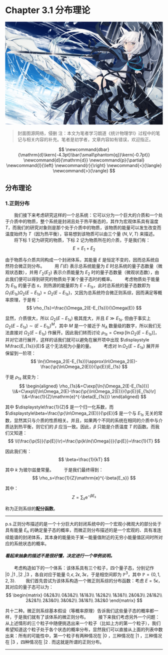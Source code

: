 # Chapter 3.1 分布理论

![节点](./Images/4.png)
>封面图源网络，侵删
>注：本文为笔者学习朗道《统计物理学I》过程中的笔记与相关内容的补充。笔者是初学者，文章内容如有错误，欢迎指正。

$$
    \newcommand{dbar}{\mathrm{d}\kern{-4.3pt}\bar{\small\phantom{q}}\kern{-0.7pt}}
    \newcommand{d}{\mathrm{d}}
    \newcommand{p}{\partial}
    \newcommand{l}{\left}
    \newcommand{r}{\right}
    \newcommand{<}{\langle}
    \newcommand{>}{\rangle}
$$

## 分布理论

### 1.正则分布

&emsp;&emsp;我们接下来考虑研究这样的一个总系统：它可以分为一个巨大的介质和一个处于介质中的物质，整个系统是封闭且处于热平衡态的，其作为宏观体系具有温度 $T$，而我们的研究对象则是那个处于介质中的物质，该物质的能量可以发生改变而温度始终为 $T$（因为热平衡），容易想到该物质可以由三个量 $(N,V,T)$ 来描述。
&emsp;&emsp;将下标 $1$ 记为研究的物质，下标 $2$ 记为物质所在的介质，于是我们有：
    $$
        E=E_1+E_2
    $$

由于物质与介质共同构成一个封闭体系，其能量 $E$ 是恒定不变的，因而总系统自然符合微正则分布。
&emsp;&emsp;用 $\Gamma(E)$ 表示总系统能量为 $E$ 时总系统的量子态数量（微观状态数），并用 $\Gamma_2(E_2)$ 表示介质能量为 $E_2$ 时的量子态数量（微观状态数），由此我们便可以得到研究的物质处于某个量子态时的概率。
&emsp;&emsp;考虑物质处于能量为 $E_{1s}$ 的量子态 $s$，则热源的能量即为 $E-E_{1s}$，此时总系统的量子态数即为 $\Omega_1(E_{1s})\Omega_2(E-E_{1s})=\Omega_2(E-E_{1s})$，又因为总系统符合微正则系综，因而满足等概率原理，于是有：
    $$
        \rho_{1s}=\frac{\Omega_2(E-E_{1s})}{\Omega(E)}
    $$

显然，介质很大，所以 $\Omega_2(E-E_{1s})$ 极其庞大，并且 $E\gg{E_{1s}}$. 但由于事实上 $\Omega_2(E-E_{1s})\sim(E-E_{1s})^M$，其中 $M$ 是一个接近于 $N_A$ 数量级的数字，所以我们无法直接对 $\Omega_2(E-E_{1s})$ 作展开。因此我们转而讨论 $\rho_{1s}=C\exp[\ln{\Omega_2(E-E_{1s})}]$，并对它进行展开，这样的话我们就可以避免在展开项中出现 $\displaystyle M\frac{E_{1s}}{E}$ 这个无法视为小量的量。
&emsp;&emsp;考虑对 $\ln\Omega_2(E-E_{1s})$ 展开并保留到一阶项：
    $$
        \ln{\Omega_2(E-E_{1s})}\approx\ln\Omega_2(E)-\frac{\p{\ln\Omega_2(E)}}{\p{E}}E_{1s}
    $$

于是 $\rho_{1s}$ 就变为：
    $$
    \begin{aligned}
        \rho_{1s}&=C\exp[\ln{\Omega_2(E-E_{1s})}]
        \\&=C\exp\l[\ln\Omega_2(E)-\frac{\p{\ln\Omega_2(E)}}{\p{E}}E_{1s}\r]
        \\&=\frac{1}{Z}\mathrm{e}^{-\beta{E_{1s}}}
    \end{aligned}
    $$

其中 $\displaystyle\frac{1}{Z}$ 是一个归一化系数，而 $\displaystyle\beta=\frac{\p{\ln\Omega_2(E)}}{\p{E}}$ 是一个与 $E_{1s}$ 无关的常数，显然其只与介质的性质相关。并且，如果两个不同的系统在相同的介质中与介质达到热平衡，则它们的 $\beta$ 应当一致。因此，$\beta$ 只能是介质温度 $T$ 的函数。而我们又知道：
    $$
        \l(\frac{\p{S}}{\p{E}}\r)=\frac{\p{k\ln{\Omega}}}{\p{E}}=\frac{1}{T}
    $$

因此我们有：
    $$
        \beta=\frac{1}{kT}
    $$

其中 $k$ 为玻尔兹曼常量。
&emsp;&emsp;于是我们最终得到：
    $$
        \rho_s=\frac{1}{Z}\mathrm{e}^{-\beta{E_s}}
    $$

其中：
    $$
        Z=\sum_s\mathrm{e}^{-\beta{E_s}}
    $$

称为正则系综的**配分函数**。

<!-- 
&emsp;&emsp;再次考虑第一章中讨论的如下问题：若将任何宏观物体视作某个大的闭合系统的微小子系统，求其分布函数。
&emsp;&emsp;为了解决这个问题，我们要将微正则分布应用于整个系统。考虑原始量子微正则分布的公式：
    $$
        \d{w}=C·\delta(E-E_0)\prod\limits_a\d\Gamma_a
    $$

&emsp;&emsp;将闭合系统划分为由研究对象与其余部分（称为对象所在的介质）两部分，并将微正则分布写为：
    $$
        \d{w}=C·\delta(E+E'-E_0)\d{\Gamma}\d{\Gamma'}
    $$

其中 $E$ 与 $\d\Gamma$ 分别为研究对象的能量与统计权重，$E'$ 与 $\d\Gamma$ 则分别属于介质。我们只着重在乎研究对象本身的微观状态而不在乎介质的微观状态，因而考虑研究对象处于一个固定的处于能级 $E_n$ 状态，而介质处于具有 $\Delta\Gamma'$ 展宽的量子态上。对上式积分，有：
    $$
        w_n=C\cdot\int\delta(E_n+E'-E_0)\d{\Gamma'}
    $$

考虑 $\Gamma'=\Gamma'(E')$ 以及 $\displaystyle{S=\ln{\Delta{\Gamma}}}$ 的定义，我们有：
    $$
        w_n=C\cdot\int\delta(E_n+E'-E_0)\frac{\exp[S'(E')]}{\Delta{E'}}\d{E'}
    $$

计算积分，有:
    $$
    \begin{aligned}
        w_n=C\cdot\frac{\exp[S'(E_0-E_n)]}{\Delta{E'}{(E_0-E_n)}}
    \end{aligned}
    $$

考虑 $S'=S'(E_0-E_n)$，认为 $E_n$ 作为巨大体系的很小一部分（宏观小微观大）的能量，相对于 $E_0$ 是很小的，因而我们可以将 $S$ 展开为 $E_n$ 的幂级数；此外，$\Delta{E}$ 本身也是一个较小的量，因而其自变量中的 $E_n$ 也可以被舍去，即认为 $\Delta{E}$ 本身是一项常数。因而我们有：
    $$
        S'(E_0-E_n)=S'(E_0)-E_n\l.\frac{\d{S'(E)}}{\d{E}}\r|_{E=E_0}
    $$

这里出现了熵对能量的导数，而显然根据定义，熵对能量的导数正是温度。于是我们就可以得到 $w_n$ 的表达式：
    $$
        w_n=A\exp\l(-\frac{E_n}{T}\r)
    $$

其中 $A$ 是一个与 $E_n$ 无关的归一化常量。该公式确定了任何作为一个大闭合体系的小部分的宏观物体的统计分布规律。上式的分布被称为**吉布斯分布**或**正则分布**。
&emsp;&emsp;归一化常数 $A$ 由概率密度的归一化 $\displaystyle\sum{w_n}=1$ 确定，因此我们有：
    $$
        \frac{1}{A}=\sum_{n}\exp\l(-\frac{E_n}{T}\r)
    $$

&emsp;&emsp;在得到了分布函数之后，我们首先可以计算的便是任何物理量的平均值：
    $$
        \<f\>=\sum_n{w_{n}f_{nn}}=\frac{\displaystyle\sum_n{f_{nn}\exp\l(-\frac{E_n}{T}\r)}}{\displaystyle\sum_{n}\exp\l(-\frac{E_n}{T}\r)}
    $$

其中 $f_{nn}$ 是物理量 $f$ 对应的算符进行缩并后的结果。
&emsp;&emsp;而在经典统计中，我们也同样可以写出相空间的分布函数为：
    $$
        \rho(p,q)=A\exp\l(-\frac{E(p,q)}{T}\r)
    $$

其中归一化常量 $A$ 由下式给出：
    $$
        A\int{\exp\l(-\frac{E(p,q)}{T}\r)}\d{p}\d{q}=1
    $$

&emsp;&emsp;然而，在有些情况下，粒子的运动对应于这样一种情况：其部分自由度的运动是准经典的，而另外一部分自由度的运动又是量子的（例如分子本身的平动具有准经典的特征，而分子内部原子的运动则具有量子化的特性）。在这种情况下，物体的能级将可以写作准经典的坐标与动量的函数，即 $E_n=E_n(p,q)$，于是吉布斯分布可写为：
    $$
        \d{w_n}(p,q)=A\exp\l(-\frac{E_n(p,q)}{T}\r)\d{p_{cl}}\d{q_{cl}}
    $$
 -->
----

p.s.正则分布描述的是一个十分巨大的封闭系统中的一个宏观小微观大的部分处于具有能量 $E_n$ 的确定量子态的概率，而微正则分布描述的是一个宏观的、具有准连续能谱的封闭体系，其本身的能量处于某一能量值附近的无穷小能量值区间时所对应的系统状态的概率。

#### *看起来抽象的描述不是很好懂，决定进行一个举例说明。*

&emsp;&emsp;考虑构造如下的一个体系：该体系具有三个粒子，四个量子态，分别记作 $|0\>,|1\>,|2\>,|3\>$，各自对应于能量 $0,\epsilon,2\epsilon,3\epsilon$，于是相空间即为 $\mathbb{P}^3$，其中 $\mathbb{P}=\{0,1,2,3\}$.
&emsp;&emsp;我们首先尝试为该体系构造一个微正则系综的分布函数：考虑 $E=5\epsilon$，其对应的量子态可以为：
    $$
        \begin{matrix}
            0&2&3\\
            0&3&2\\
            1&1&3\\
            1&2&2\\
            1&3&1\\
            2&0&3\\
            2&1&2\\
            2&2&1\\
            2&3&0\\
            3&0&2\\
            3&1&1\\
            3&2&0
        \end{matrix}
    $$

共十二种。微正则系综基本假设（等概率原理）告诉我们这些量子态的概率都一样，于是我们就有了该体系的微正则分布。
&emsp;&emsp;接下来我们考虑另外一个问题：从上述情形的三个粒子中随便挑选出来一个粒子（比如上方的第一个粒子），我们希望知道这个粒子处于各个状态的概率分布，显然我们可以直接从上面的列表中数出来：所有的可能性中，第一个粒子有两种情况在 $|0\>$，三种情况在 $|1\>$，三种情况在 $|3\>$，四种情况在 $|2\>$. 而这就是所谓的正则分布。

----
